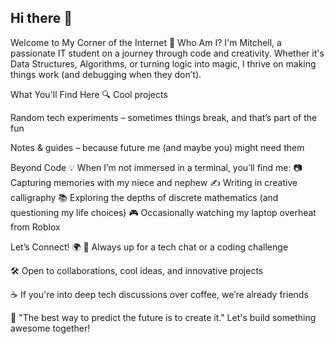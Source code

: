 ## Hi there 👋
Welcome to My Corner of the Internet 🚀
Who Am I?
I'm Mitchell, a passionate IT student on a journey through code and creativity. Whether it's Data Structures, Algorithms, or turning logic into magic, I thrive on making things work (and debugging when they don’t).

What You'll Find Here 🔍
Cool projects 

Random tech experiments – sometimes things break, and that’s part of the fun

Notes & guides – because future me (and maybe you) might need them

Beyond Code 💡
When I’m not immersed in a terminal, you’ll find me:
📷 Capturing memories with my niece and nephew
✍️ Writing in creative calligraphy
📚 Exploring the depths of discrete mathematics (and questioning my life choices)
🎮 Occasionally watching my laptop overheat from Roblox

Let’s Connect! 🌍
💬 Always up for a tech chat or a coding challenge

🛠️ Open to collaborations, cool ideas, and innovative projects

☕ If you're into deep tech discussions over coffee, we’re already friends

🚀 "The best way to predict the future is to create it." Let's build something awesome together!

<!--
**MitchelleMatrix/MitchelleMatrix** is a ✨ _special_ ✨ repository because its `README.md` (this file) appears on your GitHub profile.

Here are some ideas to get you started:

- 🔭 I’m currently working on ...
- 🌱 I’m currently learning ...
- 👯 I’m looking to collaborate on ...
- 🤔 I’m looking for help with ...
- 💬 Ask me about ...
- 📫 How to reach me: ...
- 😄 Pronouns: ...
- ⚡ Fun fact: ...
-->
